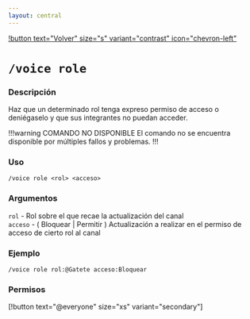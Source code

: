 ```yaml
---
layout: central
---
```


[!button text="Volver" size="s" variant="contrast" icon="chevron-left"](../voice.md)

# `/voice role`

### Descripción
Haz que un determinado rol tenga expreso permiso de acceso o deniégaselo y que sus integrantes no puedan acceder.

!!!warning COMANDO NO DISPONIBLE
El comando no se encuentra disponible por múltiples fallos y problemas.
!!!

### Uso
```
/voice role <rol> <acceso>
```

### Argumentos
`rol` - Rol sobre el que recae la actualización del canal<br>
`acceso` - ( Bloquear | Permitir ) Actualización a realizar en el permiso de acceso de cierto rol al canal

### Ejemplo
```
/voice role rol:@Gatete acceso:Bloquear
```

### Permisos
[!button text="@everyone" size="xs" variant="secondary"]